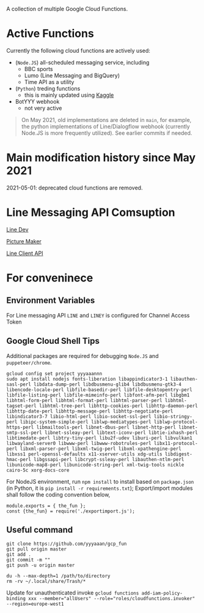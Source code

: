 A collection of multiple Google Cloud Functions. 

# Active Functions

Currently the following cloud functions are actively used:

- (`Node.JS`) all-scheduled messaging service, including
    - BBC sports
    - Lumo (Line Messaging and BigQuery)
    - Time API as a utility
- (`Python`) treding functions
    - this is mainly updated using [Kaggle](https://www.kaggle.com/yyyaaan/cloud-function-plot-trends-from-bigquery)
- BotYYY webhook
    - not very active

> On May 2021, old implementations are deleted in `main`, for example, the python implementations of Line/Dialogflow webhook (currently Node.JS is more frequently utilized). See earlier commits if needed.

# Main modification history since May 2021

2021-05-01: deprecated cloud functions are removed.


# Line Messaging API Comsuption

[Line Dev](https://developers.line.biz/en/reference/messaging-api/#get-consumption)

[Picture Maker](https://pixlr.com/x/)

[Line Client API](https://line.github.io/line-bot-sdk-nodejs/api-reference/client.html)

# For conveninece

## Environment Variables

For Line messaging API `LINE` and `LINEY` is configured for Channel Access Token


## Google Cloud Shell Tips

Additional packages are required for debugging `Node.JS` and `puppeteer/chrome`.

```
gcloud config set project yyyaaannn
sudo apt install nodejs fonts-liberation libappindicator3-1 libauthen-sasl-perl libdata-dump-perl libdbusmenu-glib4 libdbusmenu-gtk3-4 libencode-locale-perl libfile-basedir-perl libfile-desktopentry-perl libfile-listing-perl libfile-mimeinfo-perl libfont-afm-perl libgbm1 libhtml-form-perl libhtml-format-perl libhtml-parser-perl libhtml-tagset-perl libhtml-tree-perl libhttp-cookies-perl libhttp-daemon-perl libhttp-date-perl libhttp-message-perl libhttp-negotiate-perl libindicator3-7 libio-html-perl libio-socket-ssl-perl libio-stringy-perl libipc-system-simple-perl liblwp-mediatypes-perl liblwp-protocol-https-perl libmailtools-perl libnet-dbus-perl libnet-http-perl libnet-smtp-ssl-perl libnet-ssleay-perl libtext-iconv-perl libtie-ixhash-perl libtimedate-perl libtry-tiny-perl libu2f-udev liburi-perl libvulkan1 libwayland-server0 libwww-perl libwww-robotrules-perl libx11-protocol-perl libxml-parser-perl libxml-twig-perl libxml-xpathengine-perl libxss1 perl-openssl-defaults x11-xserver-utils xdg-utils libdigest-hmac-perl libgssapi-perl libcrypt-ssleay-perl libauthen-ntlm-perl libunicode-map8-perl libunicode-string-perl xml-twig-tools nickle cairo-5c xorg-docs-core
```

For NodeJS environment, run `npm install` to install based on `package.json` (in Python, it is `pip install -r requirements.txt`); Export/import modules shall follow the coding convention below,

```
module.exports = { the_fun };
const {the_fun} = require('./exportimport.js');
```

## Useful command

```
git clone https://github.com/yyyaaan/gcp_fun
git pull origin master
git add .
git commit -m ""
git push -u origin master
```

```
du -h --max-depth=1 /path/to/directory
rm -rv ~/.local/share/Trash/*
```

Update for unauthenticated invoke `gcloud functions add-iam-policy-binding xxx --member="allUsers" --role="roles/cloudfunctions.invoker" --region=europe-west1`